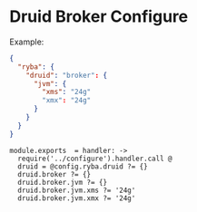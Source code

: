 
# Druid Broker Configure

Example:

```json
{
  "ryba": {
    "druid": "broker": {
      "jvm": {
        "xms": "24g"
        "xmx": "24g"
      }
    }
  }
}
```

    module.exports  = handler: ->
      require('../configure').handler.call @
      druid = @config.ryba.druid ?= {}
      druid.broker ?= {}
      druid.broker.jvm ?= {}
      druid.broker.jvm.xms ?= '24g'
      druid.broker.jvm.xmx ?= '24g'
      
